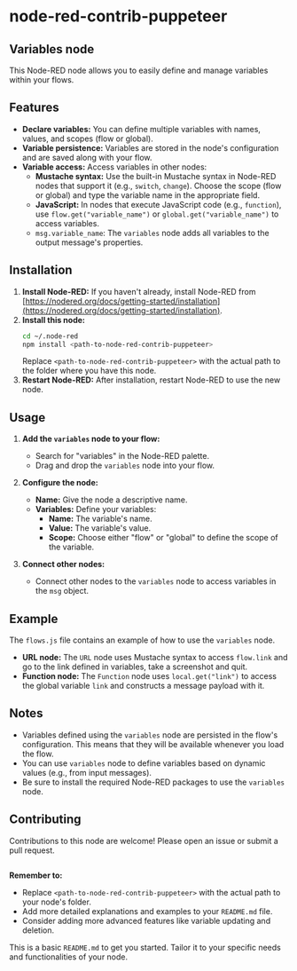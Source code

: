 # node-red-contrib-puppeteer

## Variables node

This Node-RED node allows you to easily define and manage variables within your flows.

## Features

* **Declare variables:** You can define multiple variables with names, values, and scopes (flow or global). 
* **Variable persistence:** Variables are stored in the node's configuration and are saved along with your flow.
* **Variable access:** Access variables in other nodes:
    * **Mustache syntax:** Use the built-in Mustache syntax in Node-RED nodes that support it (e.g., `switch`, `change`). Choose the scope (flow or global) and type the variable name in the appropriate field.
    * **JavaScript:** In nodes that execute JavaScript code (e.g., `function`), use `flow.get("variable_name")` or `global.get("variable_name")` to access variables.
    * `msg.variable_name`: The `variables` node adds all variables to the output message's properties.


## Installation

1. **Install Node-RED:** If you haven't already, install Node-RED from [https://nodered.org/docs/getting-started/installation](https://nodered.org/docs/getting-started/installation).
2. **Install this node:**
   ```bash
   cd ~/.node-red
   npm install <path-to-node-red-contrib-puppeteer>
   ```
   Replace `<path-to-node-red-contrib-puppeteer>` with the actual path to the folder where you have this node.
3. **Restart Node-RED:** After installation, restart Node-RED to use the new node.

## Usage

1. **Add the `variables` node to your flow:**
   * Search for "variables" in the Node-RED palette.
   * Drag and drop the `variables` node into your flow.

2. **Configure the node:**
   * **Name:** Give the node a descriptive name.
   * **Variables:** Define your variables:
     * **Name:** The variable's name.
     * **Value:** The variable's value.
     * **Scope:** Choose either "flow" or "global" to define the scope of the variable.

3. **Connect other nodes:**
   * Connect other nodes to the `variables` node to access variables in the `msg` object.

## Example

The `flows.js` file contains an example of how to use the `variables` node.

* **URL node:** The `URL` node uses Mustache syntax to access `flow.link` and go to the link defined in variables, take a screenshot and quit.
* **Function node:** The `Function` node uses `local.get("link")` to access the global variable `link` and constructs a message payload with it.

## Notes

* Variables defined using the `variables` node are persisted in the flow's configuration. This means that they will be available whenever you load the flow.
* You can use `variables` node to define variables based on dynamic values (e.g., from input messages).
* Be sure to install the required Node-RED packages to use the `variables` node.

## Contributing

Contributions to this node are welcome! Please open an issue or submit a pull request.

```markdown
```

**Remember to:**

* Replace `<path-to-node-red-contrib-puppeteer>` with the actual path to your node's folder.
* Add more detailed explanations and examples to your `README.md` file.
* Consider adding more advanced features like variable updating and deletion.

This is a basic `README.md` to get you started. Tailor it to your specific needs and functionalities of your node.



